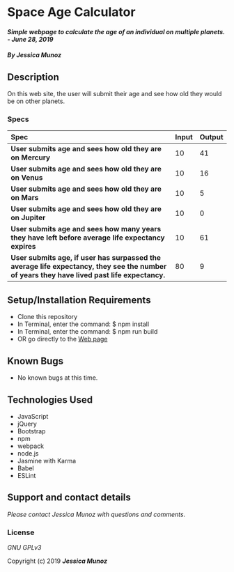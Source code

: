 # Space Age Calculator

#### _Simple webpage to calculate the age of an individual on multiple planets. - June 28, 2019_

#### _By **Jessica Munoz**_

## Description

On this web site, the user will submit their age and see how old they would be on other planets.

### Specs
| Spec | Input | Output |
| :-------------     | :------------- | :------------- |
| **User submits age and sees how old they are on Mercury** | 10 | 41 |
| **User submits age and sees how old they are on Venus** | 10 | 16 |
| **User submits age and sees how old they are on Mars** | 10 | 5 |
| **User submits age and sees how old they are on Jupiter** | 10 | 0 |
| **User submits age and sees how many years they have left before average life expectancy expires** | 10 | 61 |
| **User submits age, if user has surpassed the average life expectancy, they see the number of years they have lived past life expectancy.** | 80 | 9 |

## Setup/Installation Requirements

* Clone this repository
* In Terminal, enter the command: $ npm install
* In Terminal, enter the command: $ npm run build
* OR go directly to the [Web page](https://local-machine.github.io/age-calc)

## Known Bugs
* No known bugs at this time.

## Technologies Used
* JavaScript
* jQuery
* Bootstrap
* npm
* webpack
* node.js
* Jasmine with Karma
* Babel
* ESLint

## Support and contact details

_Please contact Jessica Munoz with questions and comments._

### License

*GNU GPLv3*

Copyright (c) 2019 **_Jessica Munoz_**
